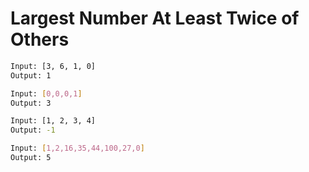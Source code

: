 # Largest Number At Least Twice of Others

```sh
Input: [3, 6, 1, 0]
Output: 1

Input: [0,0,0,1]
Output: 3

Input: [1, 2, 3, 4]
Output: -1

Input: [1,2,16,35,44,100,27,0]
Output: 5
```